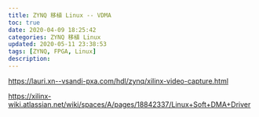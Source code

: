 ```yaml
---
title: ZYNQ 移植 Linux -- VDMA
toc: true
date: 2020-04-09 18:25:42
categories: ZYNQ 移植 Linux
updated: 2020-05-11 23:38:53tags: [ZYNQ, FPGA, Linux]
description:
---
```


https://lauri.xn--vsandi-pxa.com/hdl/zynq/xilinx-video-capture.html

https://xilinx-wiki.atlassian.net/wiki/spaces/A/pages/18842337/Linux+Soft+DMA+Driver